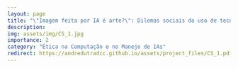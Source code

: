```yaml
---
layout: page
title: "\"Imagem feita por IA é arte?\": Dilemas sociais do uso de tecnologias de ponta no contexto artístico"
description: 
img: assets/img/CS_1.jpg
importance: 2
category: "Ética na Computação e no Manejo de IAs"
redirect: https://andredutradcc.github.io/assets/project_files/CS_1.pdf
---
```


